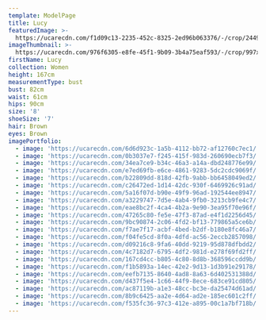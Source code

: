 ```yaml
---
template: ModelPage
title: Lucy
featuredImage: >-
  https://ucarecdn.com/f1d09c13-2235-452c-8325-2ed96b063376/-/crop/2449x1246/0,28/-/preview/
imageThumbnail: >-
  https://ucarecdn.com/976f6305-e8fe-45f1-9b09-3b4a75eaf593/-/crop/997x1348/93,0/-/preview/
firstName: Lucy
collection: Women
height: 167cm
measurementType: bust
bust: 82cm
waist: 61cm
hips: 90cm
size: '8'
shoeSize: '7'
hair: Brown
eyes: Brown
imagePortfolio:
  - image: 'https://ucarecdn.com/6d6d923c-1a5b-4112-bb72-af12760c7ec1/'
  - image: 'https://ucarecdn.com/0b3037e7-f245-415f-983d-260690ecb7f3/'
  - image: 'https://ucarecdn.com/34ea7ce9-b34c-46a3-a14a-dbd248776e99/'
  - image: 'https://ucarecdn.com/e7ed69fb-e6ce-4861-9283-5dc2cdc9069f/'
  - image: 'https://ucarecdn.com/b22809dd-818d-42fb-9abb-bb6458049ed2/'
  - image: 'https://ucarecdn.com/c26472ed-1d14-42dc-930f-6469926c91ad/'
  - image: 'https://ucarecdn.com/5a16f07d-b90e-49f9-96ad-192544ee8947/'
  - image: 'https://ucarecdn.com/a3229747-7d5e-4ab4-9fb0-3213cb9fe4c7/'
  - image: 'https://ucarecdn.com/eae8bc2f-4ca4-4b2a-9e90-3ea95f70e96f/'
  - image: 'https://ucarecdn.com/47265c80-fe5e-47f3-87ad-e4f1d2256d45/'
  - image: 'https://ucarecdn.com/9bc90874-2c06-4fd2-bf13-779865a5ce6b/'
  - image: 'https://ucarecdn.com/f7ae7f17-acbf-4bed-b2df-b180e8fc46a7/'
  - image: 'https://ucarecdn.com/f04fe5cd-8f0a-4dfd-ac56-2eccb2857098/'
  - image: 'https://ucarecdn.com/d09216c8-9fa6-40dd-9219-95d878dfbdd2/'
  - image: 'https://ucarecdn.com/4c7182d7-6795-4df2-981d-e278f69fd2ff/'
  - image: 'https://ucarecdn.com/167cd4cc-b805-4c80-8d8b-368596ccdd9b/'
  - image: 'https://ucarecdn.com/f1b5893a-14ec-42e2-9d13-1d3b91e29178/'
  - image: 'https://ucarecdn.com/eefb7135-8640-4ad8-8a63-6d402531388d/'
  - image: 'https://ucarecdn.com/d437f5e4-1c66-44f9-8ece-683ce91cd805/'
  - image: 'https://ucarecdn.com/ac87119b-a1e3-48cc-bc3e-da25474d61ad/'
  - image: 'https://ucarecdn.com/8b9c6425-aa2e-4d64-ad2e-185ec601c2ff/'
  - image: 'https://ucarecdn.com/f535fc36-97c3-412e-a895-00c1a7bf718b/'
---
```


